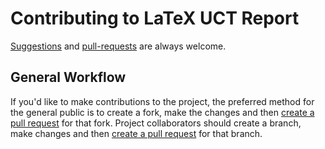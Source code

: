 # Contributing to LaTeX UCT Report

[Suggestions](https://github.com/jpt13653903/LaTeX_UCT_Report/issues) and 
[pull-requests](https://github.com/jpt13653903/LaTeX_UCT_Report/pulls) are 
always welcome.

## General Workflow

If you'd like to make contributions to the project, the preferred method for 
the general public is to create a fork, make the changes and then
[create a pull request](https://github.com/jpt13653903/LaTeX_UCT_Report/pulls)
for that fork.  Project collaborators should create a branch, make changes and 
then [create a pull request](https://github.com/jpt13653903/LaTeX_UCT_Report/pulls) 
for that branch.


